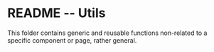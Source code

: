 # README -- Utils

This folder contains generic and reusable functions non-related to a specific component or page, rather general.